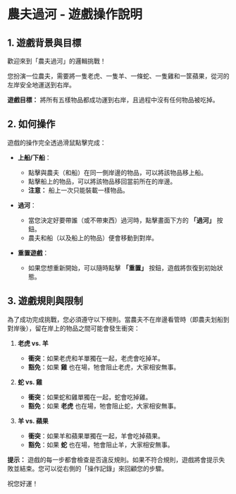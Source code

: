 # 農夫過河 - 遊戲操作說明

## 1. 遊戲背景與目標

歡迎來到「農夫過河」的邏輯挑戰！

您扮演一位農夫，需要將一隻老虎、一隻羊、一條蛇、一隻雞和一筐蘋果，從河的左岸安全地運送到右岸。

**遊戲目標：** 將所有五樣物品都成功運到右岸，且過程中沒有任何物品被吃掉。

## 2. 如何操作

遊戲的操作完全透過滑鼠點擊完成：

- **上船/下船**：
  - 點擊與農夫（和船）在同一側岸邊的物品，可以將該物品移上船。
  - 點擊船上的物品，可以將該物品移回當前所在的岸邊。
  - **注意：** 船上一次只能裝載一樣物品。

- **過河**：
  - 當您決定好要帶誰（或不帶東西）過河時，點擊畫面下方的 **「過河」** 按鈕。
  - 農夫和船（以及船上的物品）便會移動到對岸。

- **重置遊戲**：
  - 如果您想重新開始，可以隨時點擊 **「重置」** 按鈕，遊戲將恢復到初始狀態。

## 3. 遊戲規則與限制

為了成功完成挑戰，您必須遵守以下規則。當農夫不在岸邊看管時（即農夫划船到對岸後），留在岸上的物品之間可能會發生衝突：

1.  **老虎 vs. 羊**
    - **衝突**：如果老虎和羊單獨在一起，老虎會吃掉羊。
    - **豁免**：如果 **雞** 也在場，牠會阻止老虎，大家相安無事。

2.  **蛇 vs. 雞**
    - **衝突**：如果蛇和雞單獨在一起，蛇會吃掉雞。
    - **豁免**：如果 **老虎** 也在場，牠會阻止蛇，大家相安無事。

3.  **羊 vs. 蘋果**
    - **衝突**：如果羊和蘋果單獨在一起，羊會吃掉蘋果。
    - **豁免**：如果 **蛇** 也在場，牠會阻止羊，大家相安無事。

**提示：** 遊戲的每一步都會檢查是否違反規則。如果不符合規則，遊戲將會提示失敗並結束。您可以從右側的「操作記錄」來回顧您的步驟。

祝您好運！

